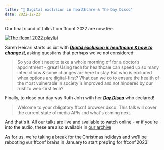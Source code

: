 ```yaml
---
title: "🍿 Digital exclusion in healthcare & The Day Disco"
date: 2022-12-23
---
```


Our final round of talks from ffconf 2022 are now live.

[![The ffconf 2022 playlist](https://ffconf.org/images/articles/2022-talks-4.jpg)](https://www.youtube.com/playlist?list=PLZy5V2JKDfX9afwuEl1NolNpvd0yNWc8E)

Sareh Heidari starts us out with [***Digital exclusion in healthcare & how to change it***](https://www.youtube.com/watch?v=Zi1NXGgsM3s&list=PLZy5V2JKDfX9afwuEl1NolNpvd0yNWc8E&index=7), asking questions that perhaps we've not considered:

> So you don't need to take a whole morning off for a doctor's appointment - great! Using tech for healthcare can speed up so many interactions & some changes are here to stay. But who is excluded when options are digital-first? What can we do to ensure the health of the most vulnerable in society is improved and not hindered by our rush to web-first tech?

Finally, to close our day was Ruth John with her [***Day Disco***](https://www.youtube.com/watch?v=1SLwgKAz_P0&list=PLZy5V2JKDfX9afwuEl1NolNpvd0yNWc8E&index=8) who declared!

> Welcome to your obligatory ffconf browser disco! This talk will cover the current state of media APIs and what's coming next.

And that's it. All our talks are live and available to watch online - or if you're into the audio, these are also available in [our archive](http://localhost:8080/talks/?filter=&years=2022)

As for us, we're taking a break for the Christmas holidays and we'll be rebooting our ffconf brains in January to start prep'ing for ffconf 2023!
